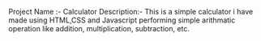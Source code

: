 Project Name :- Calculator
Description:- This is a simple calculator i have made using HTML,CSS and Javascript performing simple arithmatic operation like addition, multiplication, subtraction, etc.

